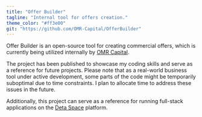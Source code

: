 ```yaml
---
title: "Offer Builder"
tagline: "Internal tool for offers creation."
theme_color: "#ff3e00"
git: "https://github.com/OMR-Capital/OfferBuilder"
---
```


Offer Builder is an open-source tool for creating commercial offers, which is currently being utilized internally by [OMR Capital](https://omrcapital.ru/).

The project has been published to showcase my coding skills and serve as a reference for future projects. Please note that as a real-world business tool under active development, some parts of the code might be temporarily suboptimal due to time constraints. I plan to allocate time to address these issues in the future.

Additionally, this project can serve as a reference for running full-stack applications on the [Deta Space](https://deta.space/) platform.
